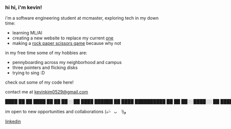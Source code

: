 ### hi hi, i'm kevin!

i'm a software engineering student at mcmaster, exploring tech in my down time:
- learning ML/AI
- creating a new website to replace my current [one](https://foremost-sole-ca0.notion.site/Hi-I-m-Kevin-Kim-ee4ffdc5e0b148b5920beb051405d74f)
- making a [rock paper scissors game](https://github.com/kevinnkimm/RockPaperScissors) because why not

in my free time some of my hobbies are:
- pennyboarding across my neighborhood and campus 
- three pointers and flicking disks
- trying to sing :D

check out some of my code here! 

contact me at [kevinkim0529@gmail.com](mailto:kevinkim0529@gmail.com) 

<nobr>
              ████                                                                
            ██  ██                                              ████              
            ██  ██                                              ██░░██            
████    ██████  ██  ████          ██████████                    ██  ██            
██░░████░░  ██  ████  ██      ████▒▒▒▒▒▒▒▒▒▒████          ████  ██  ██████    ████
  ██  ██    ██      ██      ██▒▒▒▒▒▒▒▒▒▒▒▒▒▒▒▒▒▒██        ██  ████  ██    ████  ██
    ██░░████░░    ██      ██▒▒▒▒▒▒▒▒▒▒▒▒▒▒▒▒▒▒▒▒▒▒██        ██░░░░  ██    ██░░██  
      ██░░░░    ██▒▒██    ██▒▒▒▒▒▒▒▒▒▒▒▒▒▒▒▒▒▒▒▒▒▒██          ██    ░░████░░██    
        ████████▒▒░░██    ████████▒▒████████▒▒▒▒▒▒██        ██▒▒██    ▒▒▒▒██      
          ██▒▒▒▒░░░░██    ██  ░░██████  ░░██████████        ██░░▒▒████████        
          ██░░░░░░░░██    ██░░░░██  ██░░░░██▓▓██▒▒██      ██░░░░░░▒▒▒▒██          
            ██░░░░▒▒▒▒██  ██████      ██████▓▓██▒▒██    ██▒▒▒▒░░░░░░██            
            ██▒▒▒▒▒▒▒▒██    ██      ▓▓      ██▒▒██  ████▒▒▒▒▒▒▒▒░░██              
              ██▒▒▒▒▒▒▒▒██  ██  ▓▓▓▓░░      ██▒▒████▒▒▒▒▒▒▒▒▒▒▒▒██                
              ██▒▒▒▒▒▒▒▒▒▒████            ██████▒▒▒▒▒▒▒▒▒▒▒▒▒▒██                  
                ██▒▒▒▒▒▒▒▒▒▒████████████████▒▒▒▒▒▒▒▒▒▒▒▒▒▒▒▒██                    
                  ██▒▒▒▒▒▒▒▒██▒▒░░░░░░░░▒▒██▒▒▒▒▒▒▒▒▒▒▒▒████                      
                    ████▒▒▒▒██▒▒▒▒░░░░▒▒▒▒██▒▒▒▒▒▒▒▒████                          
                        ██▒▒██▒▒▒▒▒▒▒▒▒▒▒▒██▒▒▒▒████                              
                        ██▒▒██▒▒▒▒▒▒▒▒▒▒▒▒██▒▒▒▒██                                
                          ██▒▒▒▒▒▒▒▒▒▒▒▒▒▒▒▒██▒▒██                                
                          ██░░░░░░░░░░░░▒▒▒▒██▒▒██                                
                          ██▒▒░░▒▒▒▒▒▒▒▒░░░░██▒▒▒▒▓▓                              
                          ██░░░░░░░░░░░░▒▒░░██▒▒▒▒░░▓▓▓▓      ▓▓▓▓                
              ░░        ░░██░░██████▓▓██░░░░██▒▒▒▒▒▒▒▒░░██████▓▓██                
                        ░░▓▓▒▒▒▒▒▒▒▒▒▒▒▒▓▓████▒▒▒▒░░░░░░░░▒▒▒▒▒▒██                
                        ██░░▒▒▒▒▒▒▒▒▒▒▒▒░░▒▒██▒▒▒▒░░▒▒▒▒▒▒▒▒░░██                  
                      ██▒▒▒▒▒▒▒▒▒▒▒▒▒▒▒▒▒▒▒▒▒▒████▒▒▒▒▒▒▒▒████                    
                    ██▒▒▒▒▒▒▒▒▒▒▒▒▒▒▒▒▒▒▒▒▒▒▒▒██  ████████                        
                    ██▒▒▒▒▒▒▒▒▒▒██████▒▒▒▒▒▒▒▒██                                  
                  ██▒▒▒▒▒▒▒▒▒▒██    ██▒▒▒▒▒▒▒▒██                                  
                ██▒▒▒▒▒▒▒▒▒▒██        ██▒▒▒▒▒▒▒▒██                                
                ██▒▒▒▒▒▒▒▒██          ██▒▒▒▒▒▒▒▒▒▒██████▓▓██                      
              ██▒▒▒▒▒▒▒▒██              ██▒▒▒▒▒▒▒▒▒▒▒▒▒▒██▒▒██                    
              ██▒▒▒▒▒▒▒▒██              ██▒▒▒▒▒▒▒▒▒▒▒▒▒▒██▒▒▓▓██                  
                ██▒▒▒▒▒▒▒▒██              ██▒▒▒▒▒▒▒▒▒▒▒▒██▒▒▒▒██                  
                ██▒▒▒▒▒▒▒▒▒▒██              ██████████████▒▒▒▒██                  
                  ██▒▒▒▒▒▒▒▒██                        ██▒▒▒▒██                    
                  ██▒▒▒▒▒▒▒▒▒▒██                      ████▒▒████████              
                    ██▒▒▒▒██████                    ██▒▒▒▒▒▒██░░░░░░██            
                      ████▒▒▒▒██            ████████░░██████░░░░░░██              
                      ██▒▒▒▒██      ████████      ░░░░░░░░░░██████                
                    ████▒▒▒▒████████                  ██████▒▒██                  
                  ██▒▒▒▒▒▒██░░░░░░            ████████  ██████                    
                ██░░██████░░░░░░░░░░░░████████                                    
                ██░░░░░░░░░░░░████████                                            
                  ████████████▓▓██                                                
                          ██████                                                  

</nobr>

im open to new opportunities and collaborations <nobr>(๑˃̵　ᴗ　˂̵)و</nobr>

[linkedin](https://www.linkedin.com/in/kevin--kim/)

